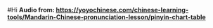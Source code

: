 #Hi
**Audio from: https://yoyochinese.com/chinese-learning-tools/Mandarin-Chinese-pronunciation-lesson/pinyin-chart-table**
